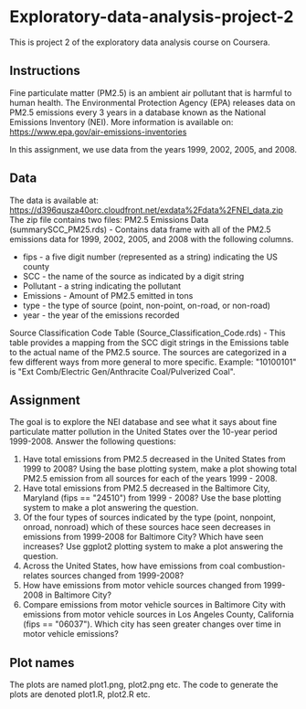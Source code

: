 Exploratory-data-analysis-project-2
===================================
This is project 2 of the exploratory data analysis course on Coursera.

Instructions
------------
Fine particulate matter (PM2.5) is an ambient air pollutant that is harmful to human health. The Environmental Protection Agency (EPA) releases data on PM2.5 emissions every 3 years in a database known as the National Emissions Inventory (NEI). More information is available on: https://www.epa.gov/air-emissions-inventories

In this assignment, we use data from the years 1999, 2002, 2005, and 2008.

Data
----
The data is available at: https://d396qusza40orc.cloudfront.net/exdata%2Fdata%2FNEI_data.zip
The zip file contains two files:
PM2.5 Emissions Data (summarySCC_PM25.rds) - Contains data frame with all of the PM2.5 emissions data for 1999, 2002, 2005, and 2008 with the following columns.  
* fips - a five digit number (represented as a string) indicating the US county  
* SCC - the name of the source as indicated by a digit string   
* Pollutant - a string indicating the pollutant  
* Emissions - Amount of PM2.5 emitted in tons  
* type - the type of source (point, non-point, on-road, or non-road)  
* year - the year of the emissions recorded  

Source Classification Code Table (Source_Classification_Code.rds) - This table provides a mapping from the SCC digit strings in the Emissions table to the actual name of the PM2.5 source. The sources are categorized in a few different ways from more general to more specific. Example: "10100101" is "Ext Comb/Electric Gen/Anthracite Coal/Pulverized Coal".

Assignment
----------
The goal is to explore the NEI database and see what it says about fine particulate matter pollution in the United States over the 10-year period 1999-2008. Answer the following questions:  
1. Have total emissions from PM2.5 decreased in the United States from 1999 to 2008? Using the base plotting system, make a plot showing total PM2.5 emission from all sources for each of the years 1999 - 2008.  
2. Have total emissions from PM2.5 decreased in the Baltimore City, Maryland (fips == "24510") from 1999 - 2008? Use the base plotting system to make a plot answering the question.  
3. Of the four types of sources indicated by the type (point, nonpoint, onroad, nonroad) which of these sources hace seen decreases in emissions from 1999-2008 for Baltimore City? Which have seen increases? Use ggplot2 plotting system to make a plot answering the question.  
4. Across the United States, how have emissions from coal combustion-relates sources changed from 1999-2008?  
5. How have emissions from motor vehicle sources changed from 1999-2008 in Baltimore City?  
6. Compare emissions from motor vehicle sources in Baltimore City with emissions from motor vehicle sources in Los Angeles County, California (fips == "06037"). Which city has seen greater changes over time in motor vehicle emissions?  

Plot names
----------
The plots are named plot1.png, plot2.png etc. 
The code to generate the plots are denoted plot1.R, plot2.R etc.
